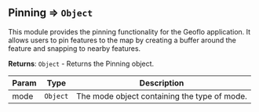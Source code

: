<a name="module_geoflo.module_Pinning"></a>

## Pinning ⇒ <code>Object</code>
This module provides the pinning functionality for the Geoflo application. It allows users to pin features to the map by creating a buffer around the feature and snapping to nearby features.

**Returns**: <code>Object</code> - Returns the Pinning object.  

| Param | Type | Description |
| --- | --- | --- |
| mode | <code>Object</code> | The mode object containing the type of mode. |


